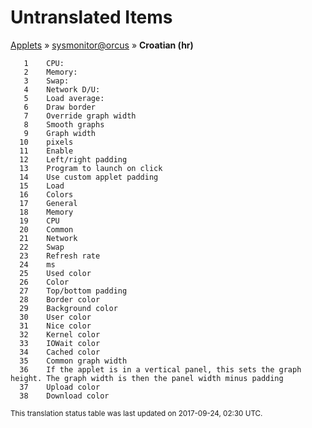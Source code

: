 # Untranslated Items
[Applets](../../../README.md) &#187; [sysmonitor@orcus](../README.md) &#187; **Croatian (hr)**

       1	CPU:
       2	Memory:
       3	Swap:
       4	Network D/U:
       5	Load average:
       6	Draw border
       7	Override graph width
       8	Smooth graphs
       9	Graph width
      10	pixels
      11	Enable
      12	Left/right padding
      13	Program to launch on click
      14	Use custom applet padding
      15	Load
      16	Colors
      17	General
      18	Memory
      19	CPU
      20	Common
      21	Network
      22	Swap
      23	Refresh rate
      24	ms
      25	Used color
      26	Color
      27	Top/bottom padding
      28	Border color
      29	Background color
      30	User color
      31	Nice color
      32	Kernel color
      33	IOWait color
      34	Cached color
      35	Common graph width
      36	If the applet is in a vertical panel, this sets the graph height. The graph width is then the panel width minus padding
      37	Upload color
      38	Download color

<sup>This translation status table was last updated on 2017-09-24, 02:30 UTC.</sup>
